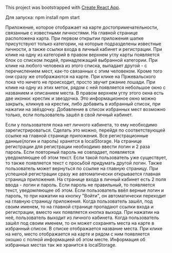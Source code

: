 This project was bootstrapped with [Create React App](https://github.com/facebookincubator/create-react-app).

Для запуска:
    npm install
    npm start

Приложение, которое отображает на карте достопримечательности, связанные с известными личностями.
На главной странице расположена карта. 
При первом открытии приложения шапке присутствуют только категории, на которые подразделены известные личности, а также ссылки входа в личный кабинет и регистрации.
При клике на одну из категорий в правом верхнем углу карты появляется блок со списком людей, принадлежащий выбранной категории.
При клике на любого человека из этого списка, выпадает другой - с перечислением мест, как-то связанных с этим человеком. Кроме того они сразу же отображаются на карте. При клике на Пржевальского пока что ничего не происходит, просто звучит ржание лошади.
При клике на одну из этих меток, рядом с ней появляется небольшое окно с названием и описанием места. В правом верхнем углу этого окна есть две иконки: крестик и звездочка. Это информационное окно можно закрыть, кликнув на крестик, либо добавить в избранный список, при нажатии на звёздочку. Добавление в список избранных мест возможно только, если пользователь зашёл в свой личный кабинет.

Если у пользователя пока нет личного кабинета, то ему необходимо зарегистрироваться. Сделать это можно, перейдя по соответствующей ссылке на главной странице приложения. Все регистрационные данные(логин и пароль) хранятся в localStorage.
На странице регистрации для регистрации необходимо ввести логин и 2 раза пароль. Если повторный пароль не совпадает, появляется  уведомляющее об этом текст. Если такой пользователь уже существует, то также появляется текст с просьбой придумать другой логин. Также пользователь может вернуться по ссылке на главную страницу. При успешной регистрации сразу же автоматически открывается главная страница приложения.
На странице входа в личный кабинет есть 2 поля ввода - логин и пароль. Если пароль не правильный, то появляется текст, уведомляющее об этом. Если пользователь ввёл верные логин и пароль, то при нажатии на кнопку "Войти", он автоматически переходит на главную страницу приложения.
Когда пользователь зашёл, под своим именем, то на главной странице пропадают ссылки входа и регистрации, вместо них появляется кнопка выхода. При нажатии на неё, пользователь выходит из личного кабинета.
Когда пользователь зашёл под своим именем, то он может сохранять места на карте в избранный список. В списке отображается название места. При клике на него, место отображается на карте и рядом с ним появляется окошко с полной информацией об этом месте. Информация об избранных местах так же хранится в localStorage.
